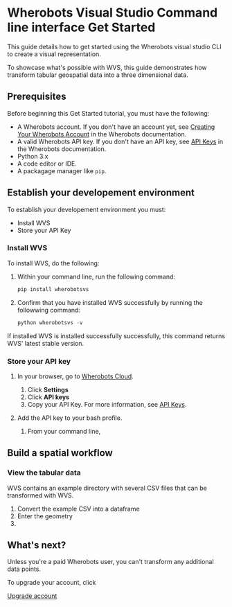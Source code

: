 # Wherobots Visual Studio Command line interface Get Started

This guide details how to get started using the Wherobots visual studio CLI to create a visual representation.

To showcase what's possible with WVS, this guide demonstrates how transform tabular geospatial data into a three dimensional data.

## Prerequisites

Before beginning this Get Started tutorial, you must have the following:

* A Wherobots account. If you don't have an account yet, see [Creating Your Wherobots Account](https://docs.wherobots.com/latest/get-started/create-account/) in the Wherobots documentation.
* A valid Wherobots API key. If you don't have an API key, see [API Keys](https://docs.wherobots.com/latest/get-started/api-keys/) in the Wherobots documentation.
* Python 3.x
* A code editor or IDE.
* A packagage manager like `pip`.

## Establish your developement environment

To establish your developement environment you must:

* Install WVS
* Store your API Key

### Install WVS

To install WVS, do the following:

1. Within your command line, run the following command:

    ```python
   pip install wherobotsvs
   ```

3. Confirm that you have installed WVS successfully by running the followwing command:

   ```python
   python wherobotsvs -v
   ```

If installed WVS is installed successfully successfully, this command returns WVS' latest stable version.

### Store your API key

1. In your browser, go to [Wherobots Cloud](https://cloud.wherobots.com/).
   1. Click **Settings**
   2. Click **API keys**
   3. Copy your API Key. For more information, see [API Keys](https://docs.wherobots.com/latest/get-started/api-keys/).

1. Add the API key to your bash profile.
   1. From your command line, 

## Build a spatial workflow

### View the tabular data

WVS contains an example directory with several CSV files that can be transformed with WVS.

1. Convert the example CSV into a dataframe
2. Enter the geometry
3. 

## What's next?
Unless you're a paid Wherobots user, you can't transform any additional data points.

To upgrade your account, click 

[Upgrade account](https://wherobots.com/pricing/)

